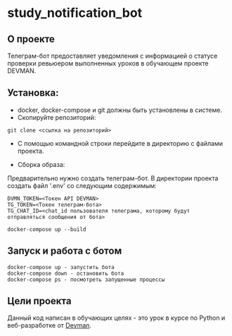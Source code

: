 # study_notification_bot

## О проекте
Телеграм-бот предоставляет уведомления с информацией 
о статусе проверки ревьюером выполненных уроков в обучающем проекте DEVMAN.

## Установка:
- docker, docker-compose и git должны быть установлены в системе.
- Скопируйте репозиторий:
```shell
git clone <ссылка на репозиторий>
```

- С помощью командной строки перейдите в директорию с файлами проекта.

- Сборка образа: 

Предварительно нужно создать телеграм-бот.
В директории проекта создать файл '.env' со следующим содержимым:

```
DVMN_TOKEN=<Токен API DEVMAN>
TG_TOKEN=<Токен телеграм-бота>
TG_CHAT_ID=<chat_id пользователя телеграма, которому будут отправляться сообщения от бота>
```

```shell
docker-compose up --build
```

## Запуск и работа с ботом

```shell
docker-compose up - запустить бота
docker-compose down - остановить бота
docker-compose ps - посмотреть запущенные процессы
```

## Цели проекта
Данный код написан в обучающих целях - это урок в курсе по Python 
и веб-разработке от [Devman](https://dvmn.org/).
